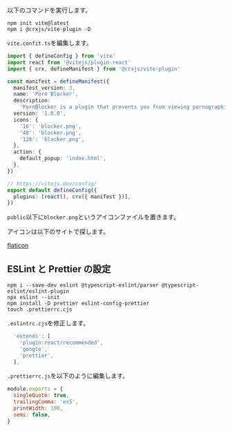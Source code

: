
以下のコマンドを実行します。

```shell
npm init vite@latest
npm i @crxjs/vite-plugin -D
```

`vite.confit.ts`を編集します。

```ts
import { defineConfig } from 'vite'
import react from '@vitejs/plugin-react'
import { crx, defineManifest } from '@crxjs/vite-plugin'

const manifest = defineManifest({
  manifest_version: 3,
  name: 'Porn Blocker',
  description:
    'PornBlocker is a plugin that prevents you from viewing pornographic sites. When you open a porn site, it redirects you to a useful site.',
  version: '1.0.0',
  icons: {
    '16': 'blocker.png',
    '48': 'blocker.png',
    '128': 'blocker.png',
  },
  action: {
    default_popup: 'index.html',
  },
})

// https://vitejs.dev/config/
export default defineConfig({
  plugins: [react(), crx({ manifest })],
})

```

`public`以下に`blocker.png`というアイコンファイルを置きます。

アイコンは以下のサイトで探します。

[flaticon](https://www.flaticon.com/free-icons/red-cross)

## ESLint と Prettier の設定

```shell
npm i --save-dev eslint @typescript-eslint/parser @typescript-eslint/eslint-plugin
npx eslint --init
npm install -D prettier eslint-config-prettier
touch .prettierrc.cjs
```

`.eslintrc.cjs`を修正します。

```js
  'extends': [
    'plugin:react/recommended',
    'google',
    'prettier',
  ],
```

`.prettierrc.js`を以下のように編集します。

```js
module.exports = {
  singleQuote: true,
  trailingComma: 'es5',
  printWidth: 100,
  semi: false,
}
```
